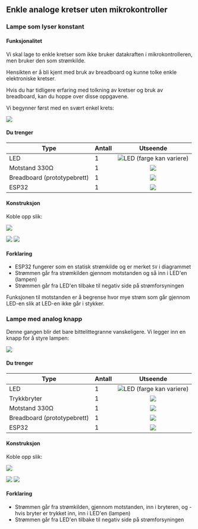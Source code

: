 ## Enkle analoge kretser uten mikrokontroller

### Lampe som lyser konstant

#### Funksjonalitet

Vi skal lage to enkle kretser som ikke bruker datakraften i mikrokontrolleren, men bruker den som strømkilde.

Hensikten er å bli kjent med bruk av breadboard og kunne tolke enkle elektroniske kretser.

Hvis du har tidligere erfaring med tolkning av kretser og bruk av breadboard, kan du hoppe over disse oppgavene.


Vi begynner først med en svært enkel krets:

![](./lyserkonstant/5V_Lampe.png)

#### Du trenger

| Type          | Antall           |  Utseende |
| ------------- | :------------- | :----: |
| LED           | 1    |  ![LED](../../img/led.png) (farge kan variere)
| Motstand 330Ω | 1 |  ![](../../img/330ohm.png) 	
| Breadboard (prototypebrett)	| 1 | ![](../../img/bb.png)
| ESP32 | 1 | ![](../../img/esp32-devkit.jpeg)

#### Konstruksjon
Koble opp slik:

![](./lyserkonstant/5V_Lampe_bb.png)

![](./lyserkonstant/lyserkontant_bilde_1.jpg)
![](./lyserkonstant/lyserkontant_bilde_2.jpg)

#### Forklaring
* ESP32 fungerer som en statisk strømkilde og er merket ```5V``` i diagrammet
* Strømmen går fra strømkilden gjennom motstanden og så inn i LED'en (lampen)
* Strømmen går fra LED'en tilbake til negativ side på strømforsyningen

Funksjonen til motstanden er å begrense hvor mye strøm som går gjennom LED-en slik at LED-en ikke går i stykker.



### Lampe med analog knapp

Denne gangen blir det bare bittelittegranne vanskeligere. Vi legger inn en knapp for å styre lampen:

![](./analogknapp/analog_knapp.png)


#### Du trenger

| Type          | Antall           |  Utseende |
| ------------- | :------------- | :----: |
| LED           | 1    |  ![LED](../../img/led.png) (farge kan variere)
| Trykkbryter	| 1	   |    ![](../../img/button.png)
| Motstand 330Ω | 1 |  ![](../../img/330ohm.png) 	
| Breadboard (prototypebrett)	| 1 | ![](../../img/bb.png)
| ESP32 | 1 | ![](../../img/esp32-devkit.jpeg)

#### Konstruksjon

Koble opp slik:

![](./analogknapp/analog_knapp_bb.png)

![](./analogknapp/analog_knapp_bilde_1.jpg)
![](./analogknapp/analog_knapp_bilde_2.jpg)

#### Forklaring

* Strømmen går fra strømkilden, gjennom motstanden, inn i bryteren, og - hvis bryter er trykket inn, inn i LED'en (lampen)
* Strømmen går fra LED'en tilbake til negativ side på strømforsyningen
